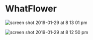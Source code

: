 # WhatFlower

![screen shot 2019-01-29 at 8 13 01 pm](https://user-images.githubusercontent.com/33695899/51954061-61282200-2404-11e9-9955-cea0ac6dc739.png)

![screen shot 2019-01-29 at 8 12 50 pm](https://user-images.githubusercontent.com/33695899/51954106-8c127600-2404-11e9-976a-228435bda2d0.png)
